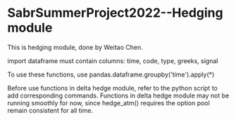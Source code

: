# SabrSummerProject2022--Hedging module
 This is hedging module, done by Weitao Chen.

import dataframe must contain columns: time, code, type, greeks, signal

To use these functions, use pandas.dataframe.groupby('time').apply(*)

Before use functions in delta hedge module, refer to the python script to add corresponding commands. Functions in delta hedge module may not be running smoothly for now, since hedge_atm() requires the option pool remain consistent for all time.